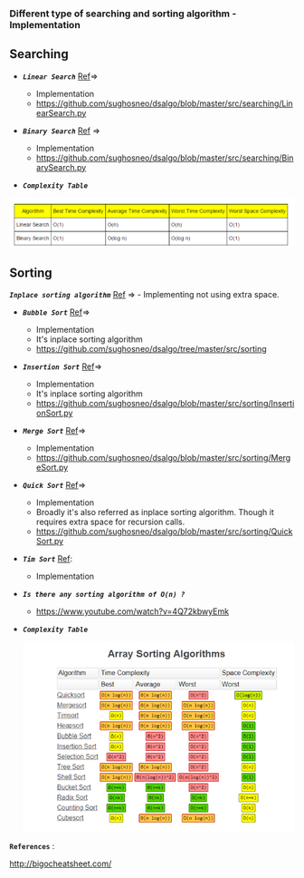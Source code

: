### Different type of searching and sorting algorithm - Implementation

Searching
------------------------------------------------------

- ***`Linear Search`*** [Ref](https://www.geeksforgeeks.org/binary-search/)=>
    - Implementation
    - https://github.com/sughosneo/dsalgo/blob/master/src/searching/LinearSearch.py 

- ***`Binary Search`*** [Ref](https://www.geeksforgeeks.org/binary-search/) =>
    - Implementation
    - https://github.com/sughosneo/dsalgo/blob/master/src/searching/BinarySearch.py

- ***`Complexity Table`***        

![Complexity](./images/searching_complexity.png)


Sorting
------------------------------------------------------
***`Inplace sorting algorithm`*** [Ref](https://www.geeksforgeeks.org/in-place-algorithm/) =>
    - Implementing not using extra space.

- ***`Bubble Sort`*** [Ref](https://www.geeksforgeeks.org/binary-search/)=>
    - Implementation 
    - It's inplace sorting algorithm
    - https://github.com/sughosneo/dsalgo/tree/master/src/sorting
    
    
- ***`Insertion Sort`*** [Ref](https://www.hackerearth.com/practice/algorithms/sorting/insertion-sort/tutorial/)=>
    - Implementation
    - It's inplace sorting algorithm
    - https://github.com/sughosneo/dsalgo/blob/master/src/sorting/InsertionSort.py
    
- ***`Merge Sort`*** [Ref](https://www.geeksforgeeks.org/merge-sort/)=>
    - Implementation
    - https://github.com/sughosneo/dsalgo/blob/master/src/sorting/MergeSort.py
    
- ***`Quick Sort`*** [Ref](https://www.geeksforgeeks.org/quick-sort/)=>
    - Implementation
    - Broadly it's also referred as inplace sorting algorithm. Though it requires extra space for recursion calls. 
    - https://github.com/sughosneo/dsalgo/blob/master/src/sorting/QuickSort.py  

- ***`Tim Sort`*** [Ref](https://hackernoon.com/timsort-the-fastest-sorting-algorithm-youve-never-heard-of-36b28417f399):
    - Implementation   

- ***`Is there any sorting algorithm of O(n) ?`***
    - https://www.youtube.com/watch?v=4Q72kbwyEmk  
    
- ***`Complexity Table`***
    
   ![Complexity](./images/sorting_complexity.png)

**`References`** :

http://bigocheatsheet.com/